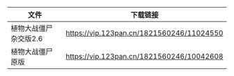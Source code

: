 | 文件           | 下载链接                                      |
|--------------|-------------------------------------------|
| 植物大战僵尸杂交版2.6 | https://vip.123pan.cn/1821560246/11024550 |
| 植物大战僵尸原版     | https://vip.123pan.cn/1821560246/10042608 |